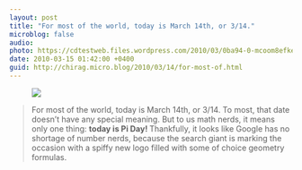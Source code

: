 ```yaml
---
layout: post
title: "For most of the world, today is March 14th, or 3/14."
microblog: false
audio: 
photo: https://cdtestweb.files.wordpress.com/2010/03/0ba94-0-mcoom8efkevaxtf.gif
date: 2010-03-15 01:42:00 +0400
guid: http://chirag.micro.blog/2010/03/14/for-most-of.html
---
```

<figure><img src="https://cdtestweb.files.wordpress.com/2010/03/0ba94-0-mcoom8efkevaxtf.gif"></figure><blockquote>For most of the world, today is March 14th, or 3/14. To most, that date doesn’t have any special meaning. But to us math nerds, it means only one thing: <strong>today is Pi Day! </strong>Thankfully, it looks like Google has no shortage of number nerds, because the search giant is marking the occasion with a spiffy new logo filled with some of choice geometry formulas.</blockquote>
